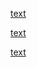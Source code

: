 
[text](<Hệ mật mã khóa công khai.md>)


[text](<Hệ mật mã RSA.md>)


[text](<Phương pháp lưới và thuật toán LLL giảm lưới.md>)